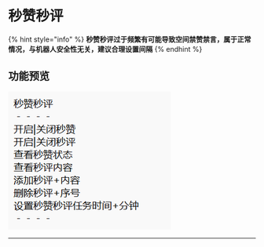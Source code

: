 # 秒赞秒评

{% hint style="info" %}
**秒赞秒评过于频繁有可能导致空间禁赞禁言，属于正常情况，与机器人安全性无关，建议合理设置间隔**
{% endhint %}

## **功能预览**

****![](<../.gitbook/assets/image (17).png>)****

****
